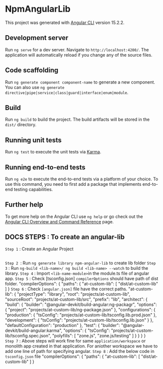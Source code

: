 # NpmAngularLib

This project was generated with [Angular CLI](https://github.com/angular/angular-cli) version 15.2.2.

## Development server

Run `ng serve` for a dev server. Navigate to `http://localhost:4200/`. The application will automatically reload if you change any of the source files.

## Code scaffolding

Run `ng generate component component-name` to generate a new component. You can also use `ng generate directive|pipe|service|class|guard|interface|enum|module`.

## Build

Run `ng build` to build the project. The build artifacts will be stored in the `dist/` directory.

## Running unit tests

Run `ng test` to execute the unit tests via [Karma](https://karma-runner.github.io).

## Running end-to-end tests

Run `ng e2e` to execute the end-to-end tests via a platform of your choice. To use this command, you need to first add a package that implements end-to-end testing capabilities.

## Further help

To get more help on the Angular CLI use `ng help` or go check out the [Angular CLI Overview and Command Reference](https://angular.io/cli) page.

## DOCS STEPS : To create an angular-lib

`Step 1` : Create an Angular Project
##

`Step 2 `: Run `ng generate library npm-angular-lib` to create lib folder
`Step 3` : Run `ng-build <lib-name>/ ng build <lib-name> --watch` to build the library.
`Step 4` : Import `<lib-name-module>`in the module.ts file of angular app.
`Step 5` : Check [tsconfig.json] `compilerOptions` should have path of dist folder.
            "compilerOptions": {
                "paths": {
                "at-custom-lib": [
                    "dist/at-custom-lib"
                ]
                } 
`Step 6` : Check `[angular.json]` file have the correct paths.
"at-custom-lib": {
      "projectType": "library",
      "root": "projects/at-custom-lib",
      "sourceRoot": "projects/at-custom-lib/src",
      "prefix": "lib",
      "architect": {
        "build": {
          "builder": "@angular-devkit/build-angular:ng-packagr",
          "options": {
            "project": "projects/at-custom-lib/ng-package.json"
          },
          "configurations": {
            "production": {
              "tsConfig": "projects/at-custom-lib/tsconfig.lib.prod.json"
            },
            "development": {
              "tsConfig": "projects/at-custom-lib/tsconfig.lib.json"
            }
          },
          "defaultConfiguration": "production"
        },
        "test": {
          "builder": "@angular-devkit/build-angular:karma",
          "options": {
            "tsConfig": "projects/at-custom-lib/tsconfig.spec.json",
            "polyfills": [
              "zone.js",
              "zone.js/testing"
            ]
          }
        }
      }
    }  
`Step 7` : Above steps will work fine for same `application/workspace` or monolith app created in that application. For aniother workspace we have to add one line of path for specifying angular.
`Step 8` : Add the below code in `tsconfig.json` file
"compilerOptions": {
                "paths": {
                "at-custom-lib": [
                    "dist/at-custom-lib"
                ]
                }                   
